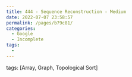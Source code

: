 ```yaml
---
title: 444 - Sequence Reconstruction - Medium
date: 2022-07-07 23:58:57
permalink: /pages/b79c81/
categories:
  - Google
  - Incomplete
tags:
  - 
---
```

tags: [Array, Graph, Topological Sort]